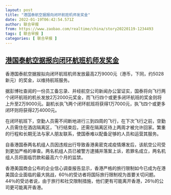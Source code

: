 ```yaml
---
layout: post
title: "港国泰航空据报向闭环航班机师发奖金"
date: 2022-01-19T06:42:54.571Z
author: 联合早报
from: https://www.zaobao.com/realtime/china/story20220119-1234493
tags: [ 联合早报 ]
categories: [ 联合早报 ]
---
```

<!--1642595880000-->
[港国泰航空据报向闭环航班机师发奖金](https://www.zaobao.com/realtime/china/story20220119-1234493)
------

<div>
<p>香港国泰航空据报拟向闭环航班机师发放最高2万9000元（港币，下同，约5028新元）的奖金，以维持航班服务。</p><p>据彭博社查阅的一份员工备忘录、并经航空公司新闻办公室证实，国泰将向飞行两个闭环航班的机长发放2万2000元奖金，而飞行四个或更多闭环航班的奖金则将上升至2万9000元。副机长执飞两个闭环航班将获得1万7000元，执飞四个或更多闭环则将获得2万4000元。</p><p>在闭环航班下，空勤人员需不间断地进行三到四周的飞行，在下次飞行之前，空勤人员需住在酒店隔离区，飞行结束后，还需在隔离区待上两周才被允许回家。繁重的行程和长期无法与家人朋友联系，使国泰难以配备足够的人员和运营其服务。</p><section id="imu"><div id="dfp-ad-imu1">        </div></section><p>自香港国泰两名机组人员因违规出行导致香港奥密克戎疫情爆发后，该航空公司受到更加严格的审查。两名机组人员已被警方逮捕并落案上诉，若罪名成立，两名机组人员将面临罚款和最高六个月的监禁。</p><p>香港美国商会公布的企业信心调查报告显示，香港严格的旅行限制如今已成为在港美国企业面临的最大挑战，60％的受访者将国际旅行限制视为首要关切问题。44％的受访者说，由于旅行和社交限制措施，他们更有可能离开香港，26％的公司更可能离开香港。</p>      <div class="cx_paywall_placeholder" id="sph_cdp_40"></div>
</div>
